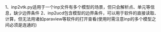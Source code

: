 1、inp2vtk.py适用于一个inp文件有多个模型的场景，但只会解析点、单元等信息，缺少边界条件
2、inp2ucd包含模型的边界条件，可以用于软件的直接读取、计算，但无法用诸如paraview等软件的打开查看(使用时需注意inp的多个模型之间必须是连通的)
